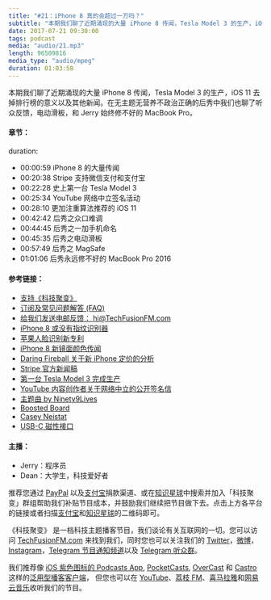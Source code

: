 ```yaml
---
title: "#21：iPhone 8 真的会超过一万吗？"
subtitle: "本期我们聊了近期涌现的大量 iPhone 8 传闻，Tesla Model 3 的生产，iOS 11 去掉排行榜的意义以及其他新闻。在无主题无营养不政治正确的后秀中我们也聊了听众反馈，电动滑板，和 Jerry 始终修不好的 MacBook Pro。"
date: 2017-07-21 09:30:00
tags: podcast
media: "audio/21.mp3"
length: 96509816 
media_type: "audio/mpeg"
duration: 01:03:58
---
```


本期我们聊了近期涌现的大量 iPhone 8 传闻，Tesla Model 3 的生产，iOS 11 去掉排行榜的意义以及其他新闻。在无主题无营养不政治正确的后秀中我们也聊了听众反馈，电动滑板，和 Jerry 始终修不好的 MacBook Pro。

#### 章节：
duration: 
- 00:00:59 iPhone 8 的大量传闻
- 00:20:38 Stripe 支持微信支付和支付宝
- 00:22:28 史上第一台 Tesla Model 3 
- 00:25:34 YouTube 网络中立签名活动
- 00:28:10 更加注重算法推荐的 iOS 11
- 00:42:42 后秀之众口难调
- 00:44:45 后秀之一加手机命名
- 00:45:35 后秀之电动滑板
- 00:57:49 后秀之 MagSafe
- 01:01:06 后秀永远修不好的 MacBook Pro 2016

#### 参考链接：

- [支持《科技聚变》](https://techfusionfm.com/donate)
- [订阅及常见问题解答 (FAQ)](https://techfusionfm.com/faq)
- [给我们发送电邮反馈： hi@TechFusionFM.com](mailto:hi@techfusionfm.com)
- [iPhone 8 或没有指纹识别器](https://9to5mac.com/2017/07/11/barrons-iphone-8-touch-id/ )
- [苹果人脸识别新专利](https://techcrunch.com/2017/07/06/this-apple-patent-could-describe-facial-recognition-for-the-next-iphone)
- [iPhone 8 新镜面颜色传闻](https://9to5mac.com/2017/07/11/iphone-mirror-casing-no-scratching-patents/)
- [Daring Fireball 关于新 iPhone 定价的分析](https://daringfireball.net/2017/07/speculation_on_new_iphone_pricing)
- [Stripe 官方新闻稿](https://stripe.com/blog/hong-kong)
- [第一台 Tesla Model 3 完成生产](https://techcrunch.com/2017/07/09/take-a-look-at-the-very-first-production-tesla-model-3/)
- [YouTube 内容创作者关于网络中立的公开签名信](https://internetcreatorsguild.com/net-neutrality)
- [主题曲 by Ninety9Lives](http://99l.tv/BleedingThroughYU)
- [Boosted Board](https://boostedboards.com/)
- [Casey Neistat](https://www.youtube.com/user/caseyneistat)
- [USB-C 磁性接口](http://appleinsider.com/articles/17/07/11/magsafe-replacement-comes-to-apples-15-macbook-pro-with-vinpok-bolt-s-usb-c-adapter)

#### 主播：

- Jerry：程序员
- Dean：大学生，科技爱好者

推荐您通过 [PayPal](https://paypal.me/techfusionfm/5) 以及[支付宝](HTTPS://QR.ALIPAY.COM/FKX09288AJOENI0MVZXM12)捐款渠道、或在[知识星球](https://www.xiaomiquan.com)中搜索并加入「科技聚变」群组帮助我们补贴节目成本，并鼓励我们继续把节目做下去。点击上方各平台的链接或者扫描[支付宝](https://techfusionfm.com/images/QR.JPG)和[知识星球](https://t.zsxq.com/IEmEM3f)的二维码即可。

《科技聚变》 是一档科技主题播客节目，我们谈论有关互联网的一切。您可以访问 [TechFusionFM.com](https://TechFusionFM.com) 来找到我们，同时您也可以关注我们的 [Twitter](http://twitter.com/TechFusionFM)，[微博](http://weibo.com/TechFusionFM)，[Instagram](http://instagram.com/TechFusionFM)，[Telegram 节目通知频道](https://t.me/TechFusionFM)以及 [Telegram 听众群](https://t.me/TechFusionChat)。

我们推荐像 [iOS 紫色图标的 Podcasts App](https://itunes.apple.com/cn/podcast/id1202658654), [PocketCasts](http://pca.st/podcast/28fcd200-cc7c-0134-10da-25324e2a541d), [OverCast](https://overcast.fm) 和 [Castro](http://supertop.co/castro/) 这样的[泛用型播客客户端](https://techfusionfm.com/faq)， 但您也可以在 [YouTube](https://www.youtube.com/channel/UC6uvHf21Tjm5lepw6P2Ki-Q)、[荔枝 FM](https://www.lizhi.fm/1494013/)、[喜马拉雅](http://www.ximalaya.com/72456289/album/6648521)和[网易云音乐](http://music.163.com/#/djradio?id=347498120)收听我们的节目。
